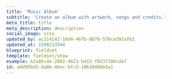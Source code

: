 ```yaml
---
title: 'Music Album'
subtitle: 'Create an album with artwork, songs and credits.'
meta_title: title
meta_description: description
social_image: site
updated_by: ac214142-16d4-46fb-8870-576ca392afb2
updated_at: 1590213544
blueprint: fieldset
template: fieldset/show
example: 62a05c4e-2882-4823-b415-f0237106cda7
id: a4d95bd5-da8b-4bec-bfc5-1062840bb5a1
---
```

